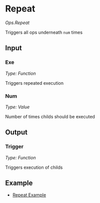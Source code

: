 # Repeat

*Ops.Repeat*

Triggers all ops underneath `num` times

## Input

### Exe

*Type: Function*

Triggers repeated execution

### Num

*Type: Value*

Number of times childs should be executed

## Output

### Trigger

*Type: Function*

Triggers execution of childs

## Example

- [Repeat Example](https://cables.gl/p/570e65f6373767344b95c949)